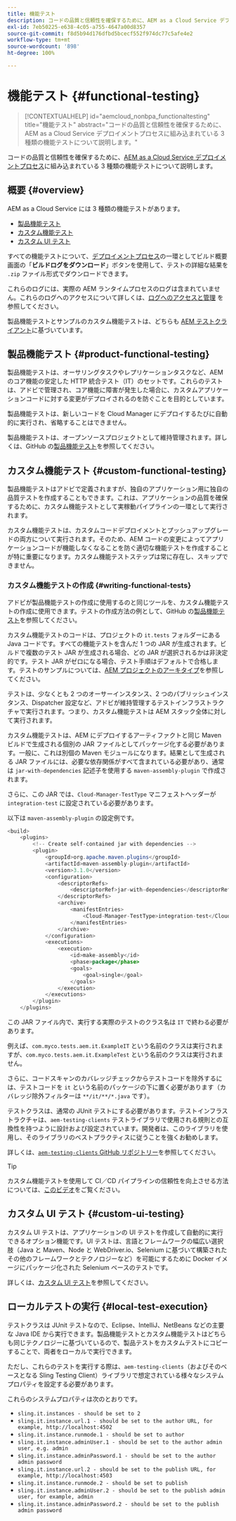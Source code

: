 ```yaml
---
title: 機能テスト
description: コードの品質と信頼性を確保するために、AEM as a Cloud Service デプロイメントプロセスに組み込まれている 3 種類の機能テストについて説明します。
exl-id: 7eb50225-e638-4c05-a755-4647a00d8357
source-git-commit: f8d5b94d176dfbd5bcecf552f974dc77c5afe4e2
workflow-type: tm+mt
source-wordcount: '898'
ht-degree: 100%

---
```



# 機能テスト {#functional-testing}

>[!CONTEXTUALHELP]
>id="aemcloud_nonbpa_functionaltesting"
>title="機能テスト"
>abstract="コードの品質と信頼性を確保するために、AEM as a Cloud Service デプロイメントプロセスに組み込まれている 3 種類の機能テストについて説明します。"

コードの品質と信頼性を確保するために、[AEM as a Cloud Service デプロイメントプロセス](/help/implementing/cloud-manager/deploy-code.md)に組み込まれている 3 種類の機能テストについて説明します。

## 概要 {#overview}

AEM as a Cloud Service には 3 種類の機能テストがあります。

* [製品機能テスト](#product-functional-testing)
* [カスタム機能テスト](#custom-functional-testing)
* [カスタム UI テスト](#custom-ui-testing)

すべての機能テストについて、[デプロイメントプロセス](/help/implementing/cloud-manager/deploy-code.md)の一環としてビルド概要画面の「**ビルドログをダウンロード**」ボタンを使用して、テストの詳細な結果を `.zip` ファイル形式でダウンロードできます。

これらのログには、実際の AEM ランタイムプロセスのログは含まれていません。これらのログへのアクセスについて詳しくは、[ログへのアクセスと管理](/help/implementing/cloud-manager/manage-logs.md) を参照してください。

製品機能テストとサンプルのカスタム機能テストは、どちらも [AEM テストクライアント](https://github.com/adobe/aem-testing-clients)に基づいています。

## 製品機能テスト {#product-functional-testing}

製品機能テストは、オーサリングタスクやレプリケーションタスクなど、AEM のコア機能の安定した HTTP 統合テスト（IT）のセットです。これらのテストは、アドビで管理され、コア機能に障害が発生した場合に、カスタムアプリケーションコードに対する変更がデプロイされるのを防ぐことを目的としています。

製品機能テストは、新しいコードを Cloud Manager にデプロイするたびに自動的に実行され、省略することはできません。

製品機能テストは、オープンソースプロジェクトとして維持管理されます。詳しくは、GitHub の[製品機能テスト](https://github.com/adobe/aem-test-samples/tree/aem-cloud/smoke)を参照してください。

## カスタム機能テスト {#custom-functional-testing}

製品機能テストはアドビで定義されますが、独自のアプリケーション用に独自の品質テストを作成することもできます。これは、アプリケーションの品質を確保するために、カスタム機能テストとして実稼動パイプラインの一環として実行されます。

カスタム機能テストは、カスタムコードデプロイメントとプッシュアップグレードの両方について実行されます。そのため、AEM コードの変更によってアプリケーションコードが機能しなくなることを防ぐ適切な機能テストを作成することが特に重要になります。カスタム機能テストステップは常に存在し、スキップできません。

### カスタム機能テストの作成 {#writing-functional-tests}

アドビが製品機能テストの作成に使用するのと同じツールを、カスタム機能テストの作成に使用できます。テストの作成方法の例として、GitHub の[製品機能テスト](https://github.com/adobe/aem-test-samples/tree/aem-cloud/smoke)を参照してください。

カスタム機能テストのコードは、プロジェクトの `it.tests` フォルダーにある Java コードです。すべての機能テストを含んだ 1 つの JAR が生成されます。ビルドで複数のテスト JAR が生成される場合、どの JAR が選択されるかは非決定的です。テスト JAR がゼロになる場合、テスト手順はデフォルトで合格します。テストのサンプルについては、[AEM プロジェクトのアーキタイプ](https://github.com/adobe/aem-project-archetype/tree/develop/src/main/archetype/it.tests)を参照してください。

テストは、少なくとも 2 つのオーサーインスタンス、2 つのパブリッシュインスタンス、Dispatcher 設定など、アドビが維持管理するテストインフラストラクチャで実行されます。つまり、カスタム機能テストは AEM スタック全体に対して実行されます。

カスタム機能テストは、AEM にデプロイするアーティファクトと同じ Maven ビルドで生成される個別の JAR ファイルとしてパッケージ化する必要があります。一般に、これは別個の Maven モジュールになります。結果として生成される JAR ファイルには、必要な依存関係がすべて含まれている必要があり、通常は `jar-with-dependencies` 記述子を使用する `maven-assembly-plugin` で作成されます。

さらに、この JAR では、`Cloud-Manager-TestType` マニフェストヘッダーが `integration-test` に設定されている必要があります。

以下は `maven-assembly-plugin` の設定例です。

```java
<build>
    <plugins>
        <!-- Create self-contained jar with dependencies -->
        <plugin>
            <groupId>org.apache.maven.plugins</groupId>
            <artifactId>maven-assembly-plugin</artifactId>
            <version>3.1.0</version>
            <configuration>
                <descriptorRefs>
                    <descriptorRef>jar-with-dependencies</descriptorRef>
                </descriptorRefs>
                <archive>
                    <manifestEntries>
                        <Cloud-Manager-TestType>integration-test</Cloud-Manager-TestType>
                    </manifestEntries>
                </archive>
            </configuration>
            <executions>
                <execution>
                    <id>make-assembly</id>
                    <phase>package</phase>
                    <goals>
                        <goal>single</goal>
                    </goals>
                </execution>
            </executions>
        </plugin>
    </plugins>
```

この JAR ファイル内で、実行する実際のテストのクラス名は `IT` で終わる必要があります。

例えば、`com.myco.tests.aem.it.ExampleIT` という名前のクラスは実行されますが、`com.myco.tests.aem.it.ExampleTest` という名前のクラスは実行されません。

さらに、コードスキャンのカバレッジチェックからテストコードを除外するには、テストコードを `it` という名前のパッケージの下に置く必要があります（カバレッジ除外フィルターは `**/it/**/*.java` です）。

テストクラスは、通常の JUnit テストにする必要があります。テストインフラストラクチャは、`aem-testing-clients` テストライブラリで使用される規則との互換性を持つように設計および設定されています。開発者は、このライブラリを使用し、そのライブラリのベストプラクティスに従うことを強くお勧めします。

詳しくは、[`aem-testing-clients` GitHub リポジトリー](https://github.com/adobe/aem-testing-clients)を参照してください。

>[!TIP]
>
>カスタム機能テストを使用して CI／CD パイプラインの信頼性を向上させる方法については、[このビデオ](https://www.youtube.com/watch?v=yJX6r3xRLHU)をご覧ください。

## カスタム UI テスト {#custom-ui-testing}

カスタム UI テストは、アプリケーションの UI テストを作成して自動的に実行できるオプション機能です。UI テストは、言語とフレームワークの幅広い選択肢（Java と Maven、Node と WebDriver.io、Selenium に基づいて構築されたその他のフレームワークとテクノロジーなど）を可能にするために Docker イメージにパッケージ化された Selenium ベースのテストです。

詳しくは、[カスタム UI テスト](/help/implementing/cloud-manager/ui-testing.md#custom-ui-testing)を参照してください。

## ローカルテストの実行 {#local-test-execution}

テストクラスは JUnit テストなので、Eclipse、IntelliJ、NetBeans などの主要な Java IDE から実行できます。製品機能テストとカスタム機能テストはどちらも同じテクノロジーに基づいているので、製品テストをカスタムテストにコピーすることで、両者をローカルで実行できます。

ただし、これらのテストを実行する際は、`aem-testing-clients`（およびそのベースとなる Sling Testing Client）ライブラリで想定されている様々なシステムプロパティを設定する必要があります。

これらのシステムプロパティは次のとおりです。

* `sling.it.instances - should be set to 2`
* `sling.it.instance.url.1 - should be set to the author URL, for example, http://localhost:4502`
* `sling.it.instance.runmode.1 - should be set to author`
* `sling.it.instance.adminUser.1 - should be set to the author admin user, e.g. admin`
* `sling.it.instance.adminPassword.1 - should be set to the author admin password`
* `sling.it.instance.url.2 - should be set to the publish URL, for example, http://localhost:4503`
* `sling.it.instance.runmode.2 - should be set to publish`
* `sling.it.instance.adminUser.2 - should be set to the publish admin user, for example, admin`
* `sling.it.instance.adminPassword.2 - should be set to the publish admin password`
